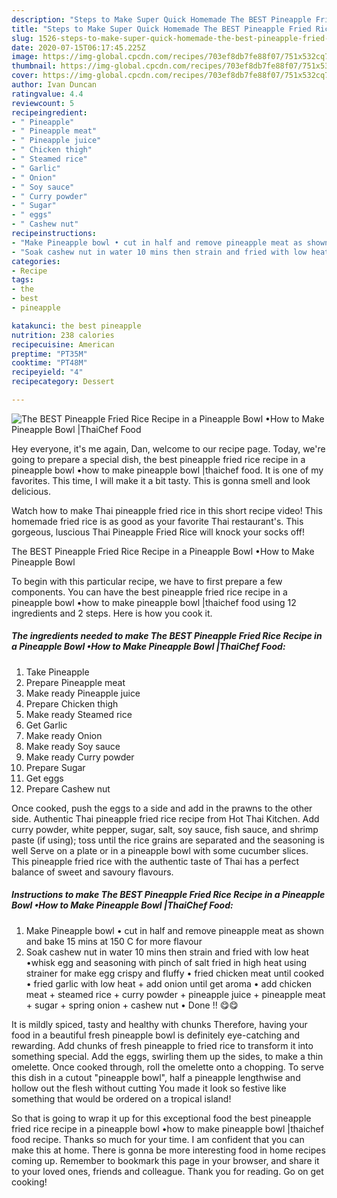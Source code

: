 ```yaml
---
description: "Steps to Make Super Quick Homemade The BEST Pineapple Fried Rice Recipe in a Pineapple Bowl •How to Make Pineapple Bowl |ThaiChef Food"
title: "Steps to Make Super Quick Homemade The BEST Pineapple Fried Rice Recipe in a Pineapple Bowl •How to Make Pineapple Bowl |ThaiChef Food"
slug: 1526-steps-to-make-super-quick-homemade-the-best-pineapple-fried-rice-recipe-in-a-pineapple-bowl-how-to-make-pineapple-bowl-thaichef-food
date: 2020-07-15T06:17:45.225Z
image: https://img-global.cpcdn.com/recipes/703ef8db7fe88f07/751x532cq70/the-best-pineapple-fried-rice-recipe-in-a-pineapple-bowl-•how-to-make-pineapple-bowl-thaichef-food-recipe-main-photo.jpg
thumbnail: https://img-global.cpcdn.com/recipes/703ef8db7fe88f07/751x532cq70/the-best-pineapple-fried-rice-recipe-in-a-pineapple-bowl-•how-to-make-pineapple-bowl-thaichef-food-recipe-main-photo.jpg
cover: https://img-global.cpcdn.com/recipes/703ef8db7fe88f07/751x532cq70/the-best-pineapple-fried-rice-recipe-in-a-pineapple-bowl-•how-to-make-pineapple-bowl-thaichef-food-recipe-main-photo.jpg
author: Ivan Duncan
ratingvalue: 4.4
reviewcount: 5
recipeingredient:
- " Pineapple"
- " Pineapple meat"
- " Pineapple juice"
- " Chicken thigh"
- " Steamed rice"
- " Garlic"
- " Onion"
- " Soy sauce"
- " Curry powder"
- " Sugar"
- " eggs"
- " Cashew nut"
recipeinstructions:
- "Make Pineapple bowl • cut in half and remove pineapple meat as shown and bake 15 mins at 150 C for more flavour"
- "Soak cashew nut in water 10 mins then strain and fried with low heat •whisk egg and seasoning with pinch of salt fried in high heat using strainer for make egg crispy and fluffy • fried chicken meat until cooked • fried garlic with low heat + add onion until get aroma • add chicken meat + steamed rice + curry powder + pineapple juice + pineapple meat + sugar + spring onion + cashew nut • Done !! 😋😋"
categories:
- Recipe
tags:
- the
- best
- pineapple

katakunci: the best pineapple 
nutrition: 238 calories
recipecuisine: American
preptime: "PT35M"
cooktime: "PT48M"
recipeyield: "4"
recipecategory: Dessert

---
```



![The BEST Pineapple Fried Rice Recipe in a Pineapple Bowl •How to Make Pineapple Bowl |ThaiChef Food](https://img-global.cpcdn.com/recipes/703ef8db7fe88f07/751x532cq70/the-best-pineapple-fried-rice-recipe-in-a-pineapple-bowl-•how-to-make-pineapple-bowl-thaichef-food-recipe-main-photo.jpg)

Hey everyone, it's me again, Dan, welcome to our recipe page. Today, we're going to prepare a special dish, the best pineapple fried rice recipe in a pineapple bowl •how to make pineapple bowl |thaichef food. It is one of my favorites. This time, I will make it a bit tasty. This is gonna smell and look delicious.

Watch how to make Thai pineapple fried rice in this short recipe video! This homemade fried rice is as good as your favorite Thai restaurant&#39;s. This gorgeous, luscious Thai Pineapple Fried Rice will knock your socks off!

The BEST Pineapple Fried Rice Recipe in a Pineapple Bowl •How to Make Pineapple Bowl 

To begin with this particular recipe, we have to first prepare a few components. You can have the best pineapple fried rice recipe in a pineapple bowl •how to make pineapple bowl |thaichef food using 12 ingredients and 2 steps. Here is how you cook it.

<!--inarticleads1-->

##### The ingredients needed to make The BEST Pineapple Fried Rice Recipe in a Pineapple Bowl •How to Make Pineapple Bowl |ThaiChef Food:

1. Take  Pineapple
1. Prepare  Pineapple meat
1. Make ready  Pineapple juice
1. Prepare  Chicken thigh
1. Make ready  Steamed rice
1. Get  Garlic
1. Make ready  Onion
1. Make ready  Soy sauce
1. Make ready  Curry powder
1. Prepare  Sugar
1. Get  eggs
1. Prepare  Cashew nut


Once cooked, push the eggs to a side and add in the prawns to the other side. Authentic Thai pineapple fried rice recipe from Hot Thai Kitchen. Add curry powder, white pepper, sugar, salt, soy sauce, fish sauce, and shrimp paste (if using); toss until the rice grains are separated and the seasoning is well Serve on a plate or in a pineapple bowl with some cucumber slices. This pineapple fried rice with the authentic taste of Thai has a perfect balance of sweet and savoury flavours. 

<!--inarticleads2-->

##### Instructions to make The BEST Pineapple Fried Rice Recipe in a Pineapple Bowl •How to Make Pineapple Bowl |ThaiChef Food:

1. Make Pineapple bowl • cut in half and remove pineapple meat as shown and bake 15 mins at 150 C for more flavour
1. Soak cashew nut in water 10 mins then strain and fried with low heat •whisk egg and seasoning with pinch of salt fried in high heat using strainer for make egg crispy and fluffy • fried chicken meat until cooked • fried garlic with low heat + add onion until get aroma • add chicken meat + steamed rice + curry powder + pineapple juice + pineapple meat + sugar + spring onion + cashew nut • Done !! 😋😋


It is mildly spiced, tasty and healthy with chunks Therefore, having your food in a beautiful fresh pineapple bowl is definitely eye-catching and rewarding. Add chunks of fresh pineapple to fried rice to transform it into something special. Add the eggs, swirling them up the sides, to make a thin omelette. Once cooked through, roll the omelette onto a chopping. To serve this dish in a cutout &#34;pineapple bowl&#34;, half a pineapple lengthwise and hollow out the flesh without cutting You made it look so festive like something that would be ordered on a tropical island! 

So that is going to wrap it up for this exceptional food the best pineapple fried rice recipe in a pineapple bowl •how to make pineapple bowl |thaichef food recipe. Thanks so much for your time. I am confident that you can make this at home. There is gonna be more interesting food in home recipes coming up. Remember to bookmark this page in your browser, and share it to your loved ones, friends and colleague. Thank you for reading. Go on get cooking!

